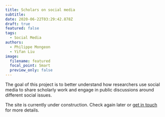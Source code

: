 ```yaml
---
title: Scholars on social media
subtitle:
date: 2020-06-22T03:29:42.878Z
draft: true
featured: false
tags:
  - Social Media
authors:
  - Philippe Mongeon
  - Yifan Liu
image:
  filename: featured
  focal_point: Smart
  preview_only: false
---
```


The goal of this project is to better understand how researchers use social media to share scholarly work and engage in public discussions around different social issues.

The site is currently under construction. Check again later or [get in touch](https://qsslab.ca/#contact) for more details.




